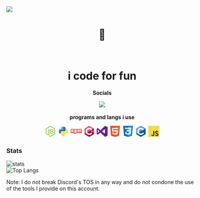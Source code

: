 <p allign="center">
<img src="https://cdn.discordapp.com/attachments/818180413201711125/831857429611806800/aboutme.png">

<h1 align="center">👋</h1>
<br>
<h1 align="center">i code for fun</h1>



<p align="center"><b>Socials</b></p>


<p align="center">
<img src="https://discord.c99.nl/widget/theme-4/817407714770288650.png">


<p align="center"><b>programs and langs i use</b></p>
<p align="center">
<img src="https://raw.githubusercontent.com/devicons/devicon/master/icons/nodejs/nodejs-original.svg" width="30">
<img src="https://github.com/devicons/devicon/raw/master/icons/python/python-original.svg" width="30">
<img src="https://raw.githubusercontent.com/devicons/devicon/2809b567852a4648062a2d3e7c1c531367458c0b/icons/npm/npm-original-wordmark.svg" width="30">
<img src="https://github.com/devicons/devicon/blob/master/icons/cplusplus/cplusplus-original.svg" width="30">
<img src="https://raw.githubusercontent.com/devicons/devicon/2809b567852a4648062a2d3e7c1c531367458c0b/icons/visualstudio/visualstudio-plain.svg" width="30">
<img src="https://raw.githubusercontent.com/devicons/devicon/2809b567852a4648062a2d3e7c1c531367458c0b/icons/html5/html5-original.svg" width="30">
<img src="https://raw.githubusercontent.com/devicons/devicon/2809b567852a4648062a2d3e7c1c531367458c0b/icons/css3/css3-original.svg" width="30">
<img src="https://raw.githubusercontent.com/devicons/devicon/2809b567852a4648062a2d3e7c1c531367458c0b/icons/c/c-original.svg" width="30">
<img src="https://raw.githubusercontent.com/devicons/devicon/2809b567852a4648062a2d3e7c1c531367458c0b/icons/javascript/javascript-original.svg" width="30">
</p>


### Stats
![stats](https://github-readme-stats.vercel.app/api?username=arqez&show_icons=true&theme=radical)   
![Top Langs](https://github-readme-stats.vercel.app/api/top-langs/?username=arqez&layout=compact&theme=radical) 


Note: I do not break Discord's TOS in any way and do not condone the use of the tools I provide on this account.






